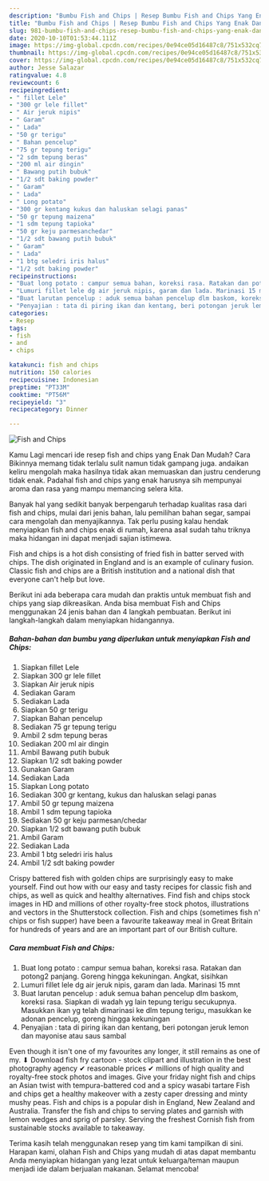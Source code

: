 ```yaml
---
description: "Bumbu Fish and Chips | Resep Bumbu Fish and Chips Yang Enak Dan Lezat"
title: "Bumbu Fish and Chips | Resep Bumbu Fish and Chips Yang Enak Dan Lezat"
slug: 981-bumbu-fish-and-chips-resep-bumbu-fish-and-chips-yang-enak-dan-lezat
date: 2020-10-10T01:53:44.111Z
image: https://img-global.cpcdn.com/recipes/0e94ce05d16487c8/751x532cq70/fish-and-chips-foto-resep-utama.jpg
thumbnail: https://img-global.cpcdn.com/recipes/0e94ce05d16487c8/751x532cq70/fish-and-chips-foto-resep-utama.jpg
cover: https://img-global.cpcdn.com/recipes/0e94ce05d16487c8/751x532cq70/fish-and-chips-foto-resep-utama.jpg
author: Jesse Salazar
ratingvalue: 4.8
reviewcount: 6
recipeingredient:
- " fillet Lele"
- "300 gr lele fillet"
- " Air jeruk nipis"
- " Garam"
- " Lada"
- "50 gr terigu"
- " Bahan pencelup"
- "75 gr tepung terigu"
- "2 sdm tepung beras"
- "200 ml air dingin"
- " Bawang putih bubuk"
- "1/2 sdt baking powder"
- " Garam"
- " Lada"
- " Long potato"
- "300 gr kentang kukus dan haluskan selagi panas"
- "50 gr tepung maizena"
- "1 sdm tepung tapioka"
- "50 gr keju parmesanchedar"
- "1/2 sdt bawang putih bubuk"
- " Garam"
- " Lada"
- "1 btg seledri iris halus"
- "1/2 sdt baking powder"
recipeinstructions:
- "Buat long potato : campur semua bahan, koreksi rasa. Ratakan dan potong2 panjang. Goreng hingga kekuningan. Angkat, sisihkan"
- "Lumuri fillet lele dg air jeruk nipis, garam dan lada. Marinasi 15 mnt"
- "Buat larutan pencelup : aduk semua bahan pencelup dlm baskom, koreksi rasa. Siapkan di wadah yg lain tepung terigu secukupnya. Masukkan ikan yg telah dimarinasi ke dlm tepung terigu, masukkan ke adonan pencelup, goreng hingga kekuningan"
- "Penyajian : tata di piring ikan dan kentang, beri potongan jeruk lemon dan mayonise atau saus sambal"
categories:
- Resep
tags:
- fish
- and
- chips

katakunci: fish and chips 
nutrition: 150 calories
recipecuisine: Indonesian
preptime: "PT33M"
cooktime: "PT56M"
recipeyield: "3"
recipecategory: Dinner

---
```



![Fish and Chips](https://img-global.cpcdn.com/recipes/0e94ce05d16487c8/751x532cq70/fish-and-chips-foto-resep-utama.jpg)

Kamu Lagi mencari ide resep fish and chips yang Enak Dan Mudah? Cara Bikinnya memang tidak terlalu sulit namun tidak gampang juga. andaikan keliru mengolah maka hasilnya tidak akan memuaskan dan justru cenderung tidak enak. Padahal fish and chips yang enak harusnya sih mempunyai aroma dan rasa yang mampu memancing selera kita.

Banyak hal yang sedikit banyak berpengaruh terhadap kualitas rasa dari fish and chips, mulai dari jenis bahan, lalu pemilihan bahan segar, sampai cara mengolah dan menyajikannya. Tak perlu pusing kalau hendak menyiapkan fish and chips enak di rumah, karena asal sudah tahu triknya maka hidangan ini dapat menjadi sajian istimewa.

Fish and chips is a hot dish consisting of fried fish in batter served with chips. The dish originated in England and is an example of culinary fusion. Classic fish and chips are a British institution and a national dish that everyone can&#39;t help but love.


Berikut ini ada beberapa cara mudah dan praktis untuk membuat fish and chips yang siap dikreasikan. Anda bisa membuat Fish and Chips menggunakan 24 jenis bahan dan 4 langkah pembuatan. Berikut ini langkah-langkah dalam menyiapkan hidangannya.

<!--inarticleads1-->

##### Bahan-bahan dan bumbu yang diperlukan untuk menyiapkan Fish and Chips:

1. Siapkan  fillet Lele
1. Siapkan 300 gr lele fillet
1. Siapkan  Air jeruk nipis
1. Sediakan  Garam
1. Sediakan  Lada
1. Siapkan 50 gr terigu
1. Siapkan  Bahan pencelup
1. Sediakan 75 gr tepung terigu
1. Ambil 2 sdm tepung beras
1. Sediakan 200 ml air dingin
1. Ambil  Bawang putih bubuk
1. Siapkan 1/2 sdt baking powder
1. Gunakan  Garam
1. Sediakan  Lada
1. Siapkan  Long potato
1. Sediakan 300 gr kentang, kukus dan haluskan selagi panas
1. Ambil 50 gr tepung maizena
1. Ambil 1 sdm tepung tapioka
1. Sediakan 50 gr keju parmesan/chedar
1. Siapkan 1/2 sdt bawang putih bubuk
1. Ambil  Garam
1. Sediakan  Lada
1. Ambil 1 btg seledri iris halus
1. Ambil 1/2 sdt baking powder


Crispy battered fish with golden chips are surprisingly easy to make yourself. Find out how with our easy and tasty recipes for classic fish and chips, as well as quick and healthy alternatives. Find fish and chips stock images in HD and millions of other royalty-free stock photos, illustrations and vectors in the Shutterstock collection. Fish and chips (sometimes fish n&#39; chips or fish supper) have been a favourite takeaway meal in Great Britain for hundreds of years and are an important part of our British culture. 

<!--inarticleads2-->

##### Cara membuat Fish and Chips:

1. Buat long potato : campur semua bahan, koreksi rasa. Ratakan dan potong2 panjang. Goreng hingga kekuningan. Angkat, sisihkan
1. Lumuri fillet lele dg air jeruk nipis, garam dan lada. Marinasi 15 mnt
1. Buat larutan pencelup : aduk semua bahan pencelup dlm baskom, koreksi rasa. Siapkan di wadah yg lain tepung terigu secukupnya. Masukkan ikan yg telah dimarinasi ke dlm tepung terigu, masukkan ke adonan pencelup, goreng hingga kekuningan
1. Penyajian : tata di piring ikan dan kentang, beri potongan jeruk lemon dan mayonise atau saus sambal


Even though it isn&#39;t one of my favourites any longer, it still remains as one of my. ⬇ Download fish fry cartoon - stock clipart and illustration in the best photography agency ✔ reasonable prices ✔ millions of high quality and royalty-free stock photos and images. Give your friday night fish and chips an Asian twist with tempura-battered cod and a spicy wasabi tartare Fish and chips get a healthy makeover with a zesty caper dressing and minty mushy peas. Fish and chips is a popular dish in England, New Zealand and Australia. Transfer the fish and chips to serving plates and garnish with lemon wedges and sprig of parsley. Serving the freshest Cornish fish from sustainable stocks available to takeaway. 

Terima kasih telah menggunakan resep yang tim kami tampilkan di sini. Harapan kami, olahan Fish and Chips yang mudah di atas dapat membantu Anda menyiapkan hidangan yang lezat untuk keluarga/teman maupun menjadi ide dalam berjualan makanan. Selamat mencoba!
